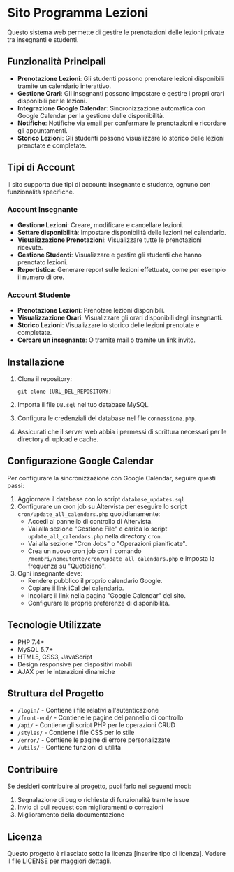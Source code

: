 # Sito Programma Lezioni

Questo sistema web permette di gestire le prenotazioni delle lezioni private tra insegnanti e studenti.

## Funzionalità Principali

- **Prenotazione Lezioni**: Gli studenti possono prenotare lezioni disponibili tramite un calendario interattivo.
- **Gestione Orari**: Gli insegnanti possono impostare e gestire i propri orari disponibili per le lezioni.
- **Integrazione Google Calendar**: Sincronizzazione automatica con Google Calendar per la gestione delle disponibilità.
- **Notifiche**: Notifiche via email per confermare le prenotazioni e ricordare gli appuntamenti.
- **Storico Lezioni**: Gli studenti possono visualizzare lo storico delle lezioni prenotate e completate.

## Tipi di Account

Il sito supporta due tipi di account: insegnante e studente, ognuno con funzionalità specifiche.

### Account Insegnante

- **Gestione Lezioni**: Creare, modificare e cancellare lezioni.
- **Settare disponibilità**: Impostare disponibilità delle lezioni nel calendario.
- **Visualizzazione Prenotazioni**: Visualizzare tutte le prenotazioni ricevute.
- **Gestione Studenti**: Visualizzare e gestire gli studenti che hanno prenotato lezioni.
- **Reportistica**: Generare report sulle lezioni effettuate, come per esempio il numero di ore.

### Account Studente

- **Prenotazione Lezioni**: Prenotare lezioni disponibili.
- **Visualizzazione Orari**: Visualizzare gli orari disponibili degli insegnanti.
- **Storico Lezioni**: Visualizzare lo storico delle lezioni prenotate e completate.
- **Cercare un insegnante**: O tramite mail o tramite un link invito.

## Installazione

1. Clona il repository:
   ```
   git clone [URL_DEL_REPOSITORY]
   ```

2. Importa il file `DB.sql` nel tuo database MySQL.

3. Configura le credenziali del database nel file `connessione.php`.

4. Assicurati che il server web abbia i permessi di scrittura necessari per le directory di upload e cache.

## Configurazione Google Calendar

Per configurare la sincronizzazione con Google Calendar, seguire questi passi:

1. Aggiornare il database con lo script `database_updates.sql`
2. Configurare un cron job su Altervista per eseguire lo script `cron/update_all_calendars.php` quotidianamente:
   - Accedi al pannello di controllo di Altervista.
   - Vai alla sezione "Gestione File" e carica lo script `update_all_calendars.php` nella directory `cron`.
   - Vai alla sezione "Cron Jobs" o "Operazioni pianificate".
   - Crea un nuovo cron job con il comando `/membri/nomeutente/cron/update_all_calendars.php` e imposta la frequenza su "Quotidiano".
3. Ogni insegnante deve:
   - Rendere pubblico il proprio calendario Google.
   - Copiare il link iCal del calendario.
   - Incollare il link nella pagina "Google Calendar" del sito.
   - Configurare le proprie preferenze di disponibilità.

## Tecnologie Utilizzate

- PHP 7.4+
- MySQL 5.7+
- HTML5, CSS3, JavaScript
- Design responsive per dispositivi mobili
- AJAX per le interazioni dinamiche

## Struttura del Progetto

- `/login/` - Contiene i file relativi all'autenticazione
- `/front-end/` - Contiene le pagine del pannello di controllo
- `/api/` - Contiene gli script PHP per le operazioni CRUD
- `/styles/` - Contiene i file CSS per lo stile
- `/error/` - Contiene le pagine di errore personalizzate
- `/utils/` - Contiene funzioni di utilità

## Contribuire

Se desideri contribuire al progetto, puoi farlo nei seguenti modi:

1. Segnalazione di bug o richieste di funzionalità tramite issue
2. Invio di pull request con miglioramenti o correzioni
3. Miglioramento della documentazione

## Licenza

Questo progetto è rilasciato sotto la licenza [inserire tipo di licenza]. Vedere il file LICENSE per maggiori dettagli.